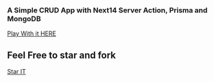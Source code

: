 ### A Simple CRUD App with Next14 Server Action, Prisma and MongoDB

[Play With it HERE](https://next-prisma-mongo-crud.vercel.app/)

## Feel Free to star and fork

[Star IT](https://github.com/AshfaqKabir/next_prisma_mongo_crud-)
